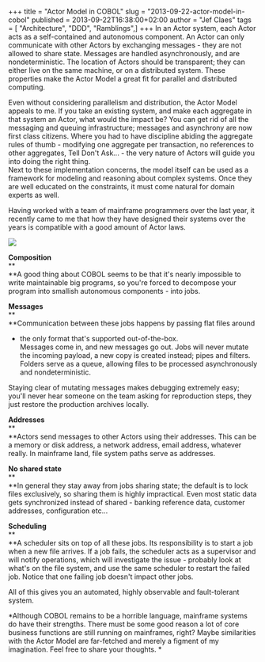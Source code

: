 +++
title = "Actor Model in COBOL"
slug = "2013-09-22-actor-model-in-cobol"
published = 2013-09-22T16:38:00+02:00
author = "Jef Claes"
tags = [ "Architecture", "DDD", "Ramblings",]
+++
In an Actor system, each Actor acts as a self-contained and autonomous
component. An Actor can only communicate with other Actors by exchanging
messages - they are not allowed to share state. Messages are handled
asynchronously, and are nondeterministic. The location of Actors should
be transparent; they can either live on the same machine, or on a
distributed system. These properties make the Actor Model a great fit
for parallel and distributed computing.  
  
Even without considering parallelism and distribution, the Actor Model
appeals to me. If you take an existing system, and make each aggregate
in that system an Actor, what would the impact be? You can get rid of
all the messaging and queuing infrastructure; messages and asynchrony
are now first class citizens. Where you had to have discipline abiding
the aggregate rules of thumb - modifying one aggregate per transaction,
no references to other aggregates, Tell Don't Ask... - the very nature
of Actors will guide you into doing the right thing.  
Next to these implementation concerns, the model itself can be used as a
framework for modeling and reasoning about complex systems. Once they
are well educated on the constraints, it must come natural for domain
experts as well.  
  
Having worked with a team of mainframe programmers over the last year,
it recently came to me that how they have designed their systems over
the years is compatible with a good amount of Actor laws.  
  

[![](/post/images/thumbnails/2013-09-22-actor-model-in-cobol-ActorModelInCOBOL.JPG)](/post/images/2013-09-22-actor-model-in-cobol-ActorModelInCOBOL.JPG)

  
**Composition**  
**  
**A good thing about COBOL seems to be that it's nearly impossible to
write maintainable big programs, so you're forced to decompose your
program into smallish autonomous components - into jobs.  
  
**Messages**  
**  
**Communication between these jobs happens by passing flat files around
- the only format that's supported out-of-the-box.  
Messages come in, and new messages go out. Jobs will never mutate the
incoming payload, a new copy is created instead; pipes and filters.  
Folders serve as a queue, allowing files to be processed asynchronously
and nondeterministic.  
  
Staying clear of mutating messages makes debugging extremely easy;
you'll never hear someone on the team asking for reproduction steps,
they just restore the production archives locally.  
  
**Addresses**  
**  
**Actors send messages to other Actors using their addresses. This can
be a memory or disk address, a network address, email address, whatever
really. In mainframe land, file system paths serve as addresses.  
  
**No shared state**  
**  
**In general they stay away from jobs sharing state; the default is to
lock files exclusively, so sharing them is highly impractical. Even most
static data gets synchronized instead of shared - banking reference
data, customer addresses, configuration etc...  
  
**Scheduling**  
**  
**A scheduler sits on top of all these jobs. Its responsibility is to
start a job when a new file arrives. If a job fails, the scheduler acts
as a supervisor and will notify operations, which will investigate the
issue - probably look at what's on the file system, and use the same
scheduler to restart the failed job. Notice that one failing job doesn't
impact other jobs.  
  
All of this gives you an automated, highly observable and fault-tolerant
system.  
  
*Although COBOL remains to be a horrible language, mainframe systems do
have their strengths. There must be some good reason a lot of core
business functions are still running on mainframes, right? Maybe
similarities with the Actor Model are far-fetched and merely a figment
of my imagination. Feel free to share your thoughts. *
